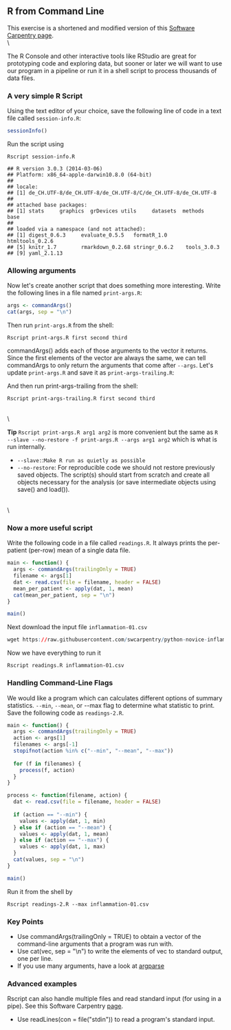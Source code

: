 ## R from Command Line

This exercise is a shortened and modified version of this
[Software Carpentry page](http://software-carpentry.org/v5/novice/r/06-cmdline.html).
\
\


The R Console and other interactive tools like RStudio are great for prototyping code and exploring data, but sooner or later we will want to use our program in a pipeline or run it in a shell script to process thousands of data files.

### A very simple R Script

Using the text editor of your choice, save the following line of code in a text file called `session-info.R`:


```r
sessionInfo()
```

Run the script using

```
Rscript session-info.R
```


```
## R version 3.0.3 (2014-03-06)
## Platform: x86_64-apple-darwin10.8.0 (64-bit)
## 
## locale:
## [1] de_CH.UTF-8/de_CH.UTF-8/de_CH.UTF-8/C/de_CH.UTF-8/de_CH.UTF-8
## 
## attached base packages:
## [1] stats     graphics  grDevices utils     datasets  methods   base     
## 
## loaded via a namespace (and not attached):
## [1] digest_0.6.3     evaluate_0.5.5   formatR_1.0      htmltools_0.2.6 
## [5] knitr_1.7        rmarkdown_0.2.68 stringr_0.6.2    tools_3.0.3     
## [9] yaml_2.1.13
```


### Allowing arguments

Now let's create another script that does something more interesting. Write the following lines in a file named `print-args.R`:


```r
args <- commandArgs()
cat(args, sep = "\n")
```

Then run `print-args.R` from the shell:

```
Rscript print-args.R first second third
```

commandArgs() adds each of those arguments to the vector it returns. Since the first elements of the vector are always the same, we can tell commandArgs to only return the arguments that come after `--args`. Let's update `print-args.R` and save it as `print-args-trailing.R`:

And then run print-args-trailing from the shell:
```
Rscript print-args-trailing.R first second third
```



\
\


**Tip** `Rscript print-args.R arg1 arg2` is more convenient but the same as `R --slave --no-restore -f print-args.R --args arg1 arg2` which is what is run internally.  

- `--slave:`:`Make R run as quietly as possible`
- `--no-restore`: For reproducible code we should not restore previously saved objects. The script(s) should start from scratch and create all objects necessary for the analysis (or save intermediate objects using save() and load()).

\
\


### Now a more useful script

Write the following code in a file called `readings.R`. It always prints the per-patient (per-row) mean of a single data file.
 

```r
main <- function() {
  args <- commandArgs(trailingOnly = TRUE)
  filename <- args[1]
  dat <- read.csv(file = filename, header = FALSE)
  mean_per_patient <- apply(dat, 1, mean)
  cat(mean_per_patient, sep = "\n")
}

main()
```

Next download the input file `inflammation-01.csv`


```r
wget https://raw.githubusercontent.com/swcarpentry/python-novice-inflammation/gh-pages/data/inflammation-01.csv
```

Now we have everything to run it

```
Rscript readings.R inflammation-01.csv
```


### Handling Command-Line Flags

We would like a program which can calculates different options of summary statistics.
`--min`, `--mean`, or --max flag to determine what statistic to print. Save the following code as `readings-2.R`.


```r
main <- function() {
  args <- commandArgs(trailingOnly = TRUE)
  action <- args[1]
  filenames <- args[-1]
  stopifnot(action %in% c("--min", "--mean", "--max"))
  
  for (f in filenames) {
    process(f, action)
  }
}

process <- function(filename, action) {
  dat <- read.csv(file = filename, header = FALSE)
  
  if (action == "--min") {
    values <- apply(dat, 1, min)
  } else if (action == "--mean") {
    values <- apply(dat, 1, mean)
  } else if (action == "--max") {
    values <- apply(dat, 1, max)
  }
  cat(values, sep = "\n")
}

main()
```

Run it from the shell by

```
Rscript readings-2.R --max inflammation-01.csv
```

### Key Points

- Use commandArgs(trailingOnly = TRUE) to obtain a vector of the command-line arguments that a program was run with.
- Use cat(vec, sep = "\n") to write the elements of vec to standard output, one per line.
- If you use many arguments, have a look at [argparse](http://cran.r-project.org/web/packages/argparse/index.html)

### Advanced examples

Rscript can also handle multiple files and read standard input (for using in a pipe). See 
this Software Carpentry [page](http://software-carpentry.org/v5/novice/r/06-cmdline.html).

- Use readLines(con = file("stdin")) to read a program's standard input.
